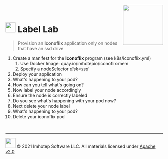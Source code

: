 <img src="../assets/k8sland.png" align="right" width="128" height="auto"/>

<br/>

# <img src="../assets/lab.png" width="32" height="auto"/> Label Lab

> Provision an **Iconoflix** application only on nodes that have an ssd drive

1. Create a manifest for the **Iconoflix** program (see k8s/iconoflix.yml)
    1. Use Docker Image: quay.io/imhotepio/iconoflix:mem
    2. Specify a nodeSelector *disk=ssd*
2. Deploy your application
3. What's happening to your pod?
4. How can you tell what's going on?
5. Now label your node accordingly
6. Ensure the node is correctly labeled
7. Do you see what's happening with your pod now?
8. Next delete your node label
9. What's happening to your pod?
10. Delete your iconoflix pod

<br/>

---
<img src="../assets/imhotep_logo.png" width="32" height="auto"/> © 2021 Imhotep Software LLC.
All materials licensed under [Apache v2.0](http://www.apache.org/licenses/LICENSE-2.0)